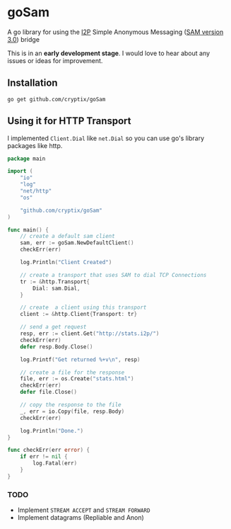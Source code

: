 goSam
=====

A go library for using the [I2P](https://geti2p.net/en/) Simple Anonymous Messaging ([SAM version 3.0](https://geti2p.net/en/docs/api/samv3)) bridge

This is in an **early development stage**. I would love to hear about any issues or ideas for improvement.

## Installation
```
go get github.com/cryptix/goSam
```

## Using it for HTTP Transport

I implemented `Client.Dial` like `net.Dial` so you can use go's library packages like http.

```go
package main

import (
	"io"
	"log"
	"net/http"
	"os"

	"github.com/cryptix/goSam"
)

func main() {
	// create a default sam client
	sam, err := goSam.NewDefaultClient()
	checkErr(err)

	log.Println("Client Created")

	// create a transport that uses SAM to dial TCP Connections
	tr := &http.Transport{
		Dial: sam.Dial,
	}

	// create  a client using this transport
	client := &http.Client{Transport: tr}

	// send a get request
	resp, err := client.Get("http://stats.i2p/")
	checkErr(err)
	defer resp.Body.Close()

	log.Printf("Get returned %+v\n", resp)

	// create a file for the response
	file, err := os.Create("stats.html")
	checkErr(err)
	defer file.Close()

	// copy the response to the file
	_, err = io.Copy(file, resp.Body)
	checkErr(err)

	log.Println("Done.")
}

func checkErr(err error) {
	if err != nil {
		log.Fatal(err)
	}
}
```

### TODO

* Implement `STREAM ACCEPT` and `STREAM FORWARD`
* Implement datagrams (Repliable and Anon)
